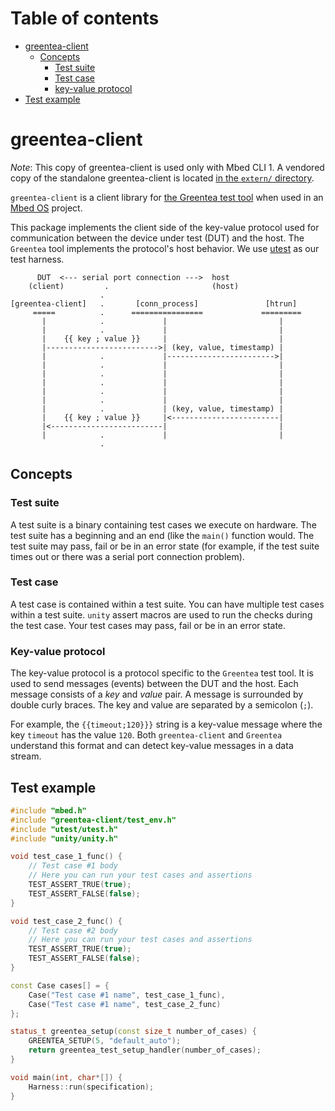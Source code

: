 # Table of contents

* [greentea-client](#greentea-client)
  * [Concepts](#concepts)
    * [Test suite](#test-suite)
    * [Test case](#test-case)
    * [key-value protocol](#key-value-protocol)
* [Test example](#test-examplel)

# greentea-client

*Note*: This copy of greentea-client is used only with Mbed CLI 1. A vendored
copy of the standalone greentea-client is located [in the `extern/`
directory](../../../extern/README.md).

`greentea-client` is a client library for [the Greentea test tool](https://github.com/ARMmbed/mbed-os-tools/tree/master/packages/mbed-greentea) when used in an [Mbed OS](https://os.mbed.com/) project.

This package implements the client side of the key-value protocol used  for communication between the device under test (DUT) and the host. The `Greentea` tool implements the protocol's host behavior. We use [utest](https://github.com/ARMmbed/mbed-os/blob/master/features/frameworks/utest/README.md) as our test harness.

```
      DUT  <--- serial port connection --->  host
    (client)         .                       (host)
                    .
[greentea-client]   .       [conn_process]               [htrun]
     =====          .      ================             =========
       |            .             |                         |
       |            .             |                         |
       |    {{ key ; value }}     |                         |
       |------------------------->| (key, value, timestamp) |
       |            .             |------------------------>|
       |            .             |                         |
       |            .             |                         |
       |            .             |                         |
       |            .             |                         |
       |            .             |                         |
       |            .             | (key, value, timestamp) |
       |    {{ key ; value }}     |<------------------------|
       |<-------------------------|                         |
       |            .             |                         |
                    .
```

## Concepts

### Test suite

A test suite is a binary containing test cases we execute on hardware. The test suite has a beginning and an end (like the `main()` function would. The test suite may pass, fail or be in an error state (for example, if the test suite times out or there was a serial port connection problem).

### Test case

A test case is contained within a test suite. You can have multiple test cases within a test suite. `unity` assert macros are used to run the checks during the test case. Your test cases may pass, fail or be in an error state.

### Key-value protocol

The key-value protocol is a protocol specific to the `Greentea` test tool. It is used to send messages (events) between the DUT and the host. Each message consists of a _key_ and _value_ pair. A message is surrounded by double curly braces. The key and value are separated by a semicolon (`;`).

For example, the `{{timeout;120}}}` string is a key-value message where the key `timeout` has the value `120`. Both `greentea-client` and `Greentea` understand this format and can detect key-value messages in a data stream.

## Test example

```c++
#include "mbed.h"
#include "greentea-client/test_env.h"
#include "utest/utest.h"
#include "unity/unity.h"

void test_case_1_func() {
    // Test case #1 body
    // Here you can run your test cases and assertions
    TEST_ASSERT_TRUE(true);
    TEST_ASSERT_FALSE(false);
}

void test_case_2_func() {
    // Test case #2 body
    // Here you can run your test cases and assertions
    TEST_ASSERT_TRUE(true);
    TEST_ASSERT_FALSE(false);
}

const Case cases[] = {
    Case("Test case #1 name", test_case_1_func),
    Case("Test case #1 name", test_case_2_func)
};

status_t greentea_setup(const size_t number_of_cases) {
    GREENTEA_SETUP(5, "default_auto");
    return greentea_test_setup_handler(number_of_cases);
}

void main(int, char*[]) {
    Harness::run(specification);
}
```
